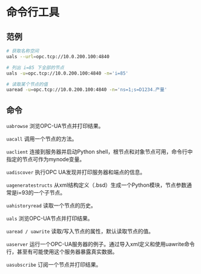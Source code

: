 # 命令行工具

## 范例

```bash
# 获取名称空间
uals --url=opc.tcp://10.0.200.100:4840

# 列出 i=85 下全部的节点
uals -u=opc.tcp://10.0.200.100:4840 -n='i=85'

# 读取某个节点的值
uaread -u=opc.tcp://10.0.200.100:4840 -n='ns=1;s=D1234.产量'
```

## 命令

`uabrowse`
浏览OPC-UA节点并打印结果。

`uacall`
调用一个节点的方法。

`uaclient`
连接到服务器并启动Python shell，根节点和对象节点可用，命令行中指定的节点可作为mynode变量。

`uadiscover`
执行OPC UA发现并打印服务器和端点的信息。

`uageneratestructs`
从xml结构定义（.bsd）生成一个Python模块，节点参数通常是i=93的一个子节点。

`uahistoryread`
读取一个节点的历史。

`uals`
浏览OPC-UA节点并打印结果。

`uaread / uawrite`
读取/写入节点的属性，默认读取节点的值。

`uaserver`
运行一个OPC-UA服务器的例子。通过导入xml定义和使用uawrite命令行，甚至有可能使用这个服务器暴露真实数据。

`uasubscribe`
订阅一个节点并打印结果。